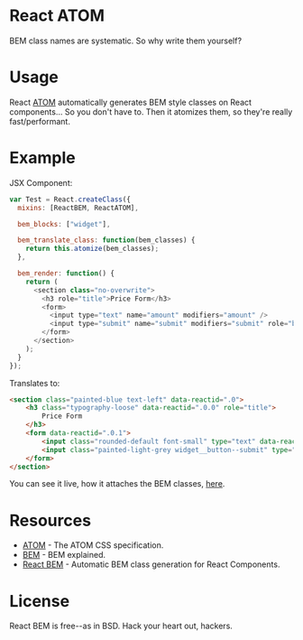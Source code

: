 # React ATOM

BEM class names are systematic. So why write them yourself?

# Usage

React [ATOM](https://github.com/cuzzo/atom-css "ATOM CSS") automatically generates BEM style classes on React components... So you don't have to. Then it atomizes them, so they're really fast/performant.

# Example

JSX Component:

```javascript
var Test = React.createClass({
  mixins: [ReactBEM, ReactATOM],

  bem_blocks: ["widget"],

  bem_translate_class: function(bem_classes) {
    return this.atomize(bem_classes);
  },

  bem_render: function() {
    return (
      <section class="no-overwrite">
        <h3 role="title">Price Form</h3>
        <form>
          <input type="text" name="amount" modifiers="amount" />
          <input type="submit" name="submit" modifiers="submit" role="button" />
        </form>
      </section>
    );
  }
});
```

Translates to:

```html
<section class="painted-blue text-left" data-reactid=".0">
    <h3 class="typography-loose" data-reactid=".0.0" role="title">
        Price Form
    </h3>
    <form data-reactid=".0.1">
        <input class="rounded-default font-small" type="text" data-reactid=".0.1.0" name="amount"></input>
        <input class="painted-light-grey widget__button--submit" type="submit" data-reactid=".0.1.1" role="button" name="submit"></input>
    </form>
</section>
```

You can see it live, how it attaches the BEM classes, [here](http://cuzzo.github.io/react-bem/example/ "React autogenerate BEM class names example").

# Resources

* [ATOM](https://github.com/cuzzo/atom-css "ATOM CSS") - The ATOM CSS specification.
* [BEM](http://www.integralist.co.uk/posts/maintainable-css-with-bem/ "BEM Example/Explanation") - BEM explained.
* [React BEM](https://github.com/cuzzo/react-bem "React BEM Automatic Class Generation") - Automatic BEM class generation for React Components.

# License

React BEM is free--as in BSD. Hack your heart out, hackers.
